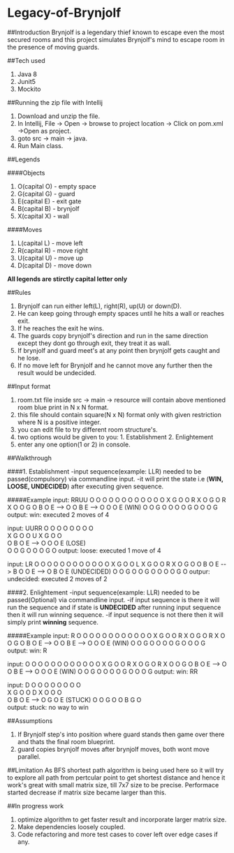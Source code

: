 # Legacy-of-Brynjolf

##Introduction
Brynjolf is a legendary thief known to escape even the most secured rooms and this project simulates Brynjolf's mind to escape room in the presence of moving guards.


##Tech used
1. Java 8
2. Junit5
3. Mockito


##Running the zip file with Intellij
1. Download and unzip the file.
2. In Intellij, File -> Open -> browse to project location -> Click on pom.xml ->Open as project.
3. goto src -> main -> java.
4. Run Main class.


##Legends

####Objects
1. O(capital O) - empty space
2. G(capital G) - guard
3. E(capital E) - exit gate
4. B(capital B) - brynjolf
5. X(capital X) - wall

####Moves
1. L(capital L) - move left
2. R(capital R) - move right
3. U(capital U) - move up
4. D(capital D) - move down

**All legends are stirctly capital letter only**


##Rules
1. Brynjolf can run either left(L), right(R), up(U) or down(D).
2. He can keep going through empty spaces until he hits a wall or reaches exit.
3. If he reaches the exit he wins.
4. The guards copy brynjolf's direction and run in the same direction except they dont go through exit, they treat it as wall.
5. If brynjolf and guard meet's at any point then brynjolf gets caught and he lose.
6. If no move left for Brynjolf and he cannot move any further then the result would be undecided.


##Input format
1. room.txt file inside src -> main -> resource will contain above mentioned room blue print in N x N format.
2. this file should contain square(N x N) format only with given restriction where N is a positive integer.
3. you can edit file to try different room structure's.
4. two options would be given to you: 1. Establishment 2. Enlightement
5. enter any one option(1 or 2) in console.

##Walkthrough

####1. Establishment
-input sequence(example: LLR) needed to be passed(compulsory) via commandline input.
-it will print the state i.e (**WIN, LOOSE, UNDECIDED**) after executing given sequence.

#####Example
input: RRUU
O O O O          O O O O          O O O O
X G O O    R     X O G O    R     X O O G
O B O E    -->   O O B E    -->   O O O E  (WIN)
O O G O          O O O G          O O O G
output: win: executed 2 moves of 4

input: UURR
O O O O          O O O O     
X G O O    U     X G O O    
O B O E    -->   O O O E  (LOSE)  
O O G O          O O G O
output: loose: executed 1 move of 4

input: LR
O O O O          O O O O          O O O O
X G O O    L     X G O O    R     X O G O
O B O E    -->   B O O E    -->   O B O E  (UNDECIDED)
O O G O          O G O O          O O G O
outpur: undecided: executed 2 moves of 2
   
####2. Enlightement
-input sequence(example: LLR) needed to be passed(Optional) via commandline input.
-if input sequence is there it will run the sequence and if state is **UNDECIDED** after running input sequence then it will  run winning sequence.
-if input sequence is not there then it will simply print **winning** sequence.


#####Example
input: R
O O O O          O O O O          O O O O
X G O O    R     X O G O    R     X O O G
O B O E    -->   O O B E    -->   O O O E  (WIN)
O O G O          O O O G          O O O G
output: win: R

input:<no input>
O O O O          O O O O          O O O O
X G O O    R     X O G O    R     X O O G
O B O E    -->   O O B E    -->   O O O E  (WIN)
O O G O          O O O G          O O O G
output: win: RR

input: D
O O O O          O O O O  
X G O O    D     X O O O  
O B O E    -->   O G O E  (STUCK)
O O G O          O B G O  
output: stuck: no way to win
 

##Assumptions
1. If Brynjolf step's into position where guard stands then game over there and thats the final room blueprint.
2. guard copies brynjolf moves after brynjolf moves, both wont move parallel.


##Limitation
As BFS shortest path algorithm is being used here so it will try to explore all path from pertcular point to get shortest distance and hence it work's great with small matrix size, till 7x7 size to be precise. Performace started decrease if matrix size became larger than this.

##In progress work
1. optimize algorithm to get faster result and incorporate larger matrix size.
2. Make dependencies loosely coupled.
3. Code refactoring and more test cases to cover left over edge cases if any.
   